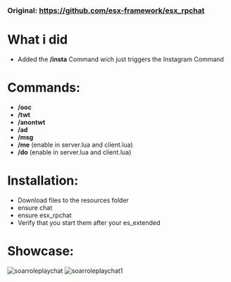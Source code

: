 
### Original: https://github.com/esx-framework/esx_rpchat

# What i did
-  Added the **/insta** Command wich just triggers the Instagram Command

# Commands:
- **/ooc**
- **/twt**
- **/anontwt**
- **/ad**
- **/msg**
- **/me** (enable in server.lua and client.lua)
- **/do** (enable in server.lua and client.lua)

# Installation:
- Download files to the resources folder
- ensure chat
- ensure esx_rpchat
- Verify that you start them after your es_extended

# Showcase:
<img src="https://i.imgur.com/onM82xS.png" alt="soarroleplaychat">
<img src="https://i.imgur.com/v8zHSpV.png" alt="soarroleplaychat1">
